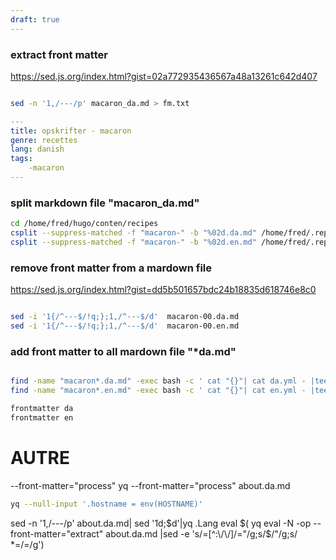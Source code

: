 ```yaml
---
draft: true
---
```


### extract front matter
https://sed.js.org/index.html?gist=02a772935436567a48a13261c642d407

```bash

sed -n '1,/---/p' macaron_da.md > fm.txt

```

```yaml
---
title: opskrifter - macaron
genre: recettes
lang: danish
tags:
    -macaron
---
```

### split markdown file "macaron_da.md"
```bash
cd /home/fred/hugo/conten/recipes
csplit --suppress-matched -f "macaron-" -b "%02d.da.md" /home/fred/.repo/traductions/recettes/source/macaron_da.md '/-----/' '{*}'
csplit --suppress-matched -f "macaron-" -b "%02d.en.md" /home/fred/.repo/traductions/recettes/target/macaron_da_en.md '/-----/' '{*}'
```

### remove front matter from a mardown file
https://sed.js.org/index.html?gist=dd5b501657bdc24b18835d618746e8c0

```bash

sed -i '1{/^---$/!q;};1,/^---$/d'  macaron-00.da.md
sed -i '1{/^---$/!q;};1,/^---$/d'  macaron-00.en.md

```

### add front matter to all mardown file "*da.md"

```bash

find -name "macaron*.da.md" -exec bash -c ' cat "{}"| cat da.yml - |tee "{}" ' \;
find -name "macaron*.en.md" -exec bash -c ' cat "{}"| cat en.yml - |tee "{}" ' \;

```

```bash
frontmatter da
frontmatter en

```


# AUTRE
--front-matter="process"
yq --front-matter="process" about.da.md

```bash
yq --null-input '.hostname = env(HOSTNAME)'
```

 sed -n '1,/---/p' about.da.md| sed '1d;$d'|yq .Lang
 eval $( yq eval -N -op --front-matter="extract"  about.da.md |sed -e 's/=[^:\/\/]/="/g;s/$/"/g;s/ *=/=/g')
